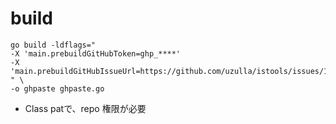 # build

```
go build -ldflags="
-X 'main.prebuildGitHubToken=ghp_****'
-X 'main.prebuildGitHubIssueUrl=https://github.com/uzulla/istools/issues/1'
" \
-o ghpaste ghpaste.go
```

- Class patで、repo 権限が必要
